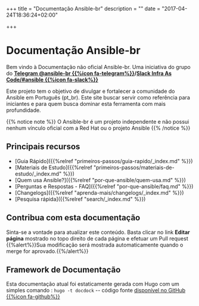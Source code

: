 +++
title = "Documentação Ansible-br"
description = ""
date = "2017-04-24T18:36:24+02:00"

+++

# Documentação Ansible-br
Bem vindo à Documentação não oficial Ansible-br. Uma iniciativa do grupo do **[Telegram @ansible-br {{%icon fa-telegram%}}](https://t.me/ansiblebr)/[Slack Infra As Code/#ansible {{%icon fa-slack%}}](https://infraascode.slack.com)**

Este projeto tem o objetivo de divulgar e fortalecer a comunidade do Ansible em Português (pt_br). Este site buscar servir como referência para iniciantes e para quem busca dominar esta ferramenta com mais profundidade.

{{% notice note %}}
O Ansible-br é um projeto independente e não possui nenhum vínculo oficial com a Red Hat ou o projeto Ansible
{{% /notice %}}


## Principais recursos
* [Guia Rápido]({{%relref "primeiros-passos/guia-rapido/_index.md" %}})
* [Materiais de Estudo]({{%relref "primeiros-passos/materiais-de-estudo/_index.md" %}})
* [Quem usa Ansible?]({{%relref "por-que-ansible/quem-usa.md" %}})
* [Perguntas e Respostas - FAQ]({{%relref "por-que-ansible/faq.md" %}})
* [Changelogs]({{%relref "aprenda-mais/changelogs/_index.md" %}})
* [Pesquisa rápida]({{%relref "search/_index.md" %}})

## Contribua com esta documentação
Sinta-se a vontade para atualizar este conteúdo. Basta clicar no link **Editar página** mostrado no topo direito de cada página e efetuar um Pull request
{{%alert%}}Sua modificação será mostrada automaticamente quando o merge for aprovado.{{%/alert%}}


## Framework de Documentação
Esta documentação atual foi estaticamente gerada com Hugo com um simples comando : `hugo -t docdock` -- código fonte [disponível no GitHub {{%icon fa-github%}}](https://github.com/vjeantet/hugo-theme-docDock)
